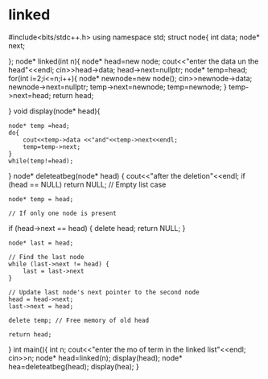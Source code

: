 # linked
#include<bits/stdc++.h>
using namespace std;
struct node{
    int data;
    node* next;

};
node* linked(int n){
    node* head=new node;
    cout<<"enter the data un the head"<<endl;
    cin>>head->data;
    head->next=nullptr;
    node* temp=head;
    for(int i=2;i<=n;i++){
        node* newnode=new node();
    cin>>newnode->data;
     newnode->next=nullptr;
     temp->next=newnode;
     temp=newnode;
    }
    temp->next=head;
    return head;

}
void display(node* head){
 
    node* temp =head;
    do{
        cout<<temp->data <<"and"<<temp->next<<endl;
        temp=temp->next;
    }
    while(temp!=head);
    
}
node* deleteatbeg(node* head) {
    cout<<"after the deletion"<<endl;
    if (head == NULL) return NULL;  // Empty list case

    node* temp = head;
    
    // If only one node is present
if (head->next == head) {
        delete head;
        return NULL;
    }

    node* last = head;
    
    // Find the last node
    while (last->next != head) {
        last = last->next
    }

    // Update last node's next pointer to the second node
    head = head->next;
    last->next = head;

    delete temp; // Free memory of old head

    return head;
}
int main(){
    int n;
    cout<<"enter the mo of term in the linked list"<<endl;
    cin>>n;
    node* head=linked(n);
    display(head);
    node* hea=deleteatbeg(head);
    display(hea);
}

